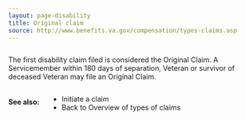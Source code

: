 ```yaml
---
layout: page-disability
title: Original claim
source: http://www.benefits.va.gov/compensation/types-claims.asp
---
```

<div class="main" role="main" markdown="0">
<div class="section one" markdown="0">
<div class="primary" markdown="0">
<div class="row" markdown="0">
<div class="small-12 columns" markdown="1">

The first disability claim filed is considered the Original Claim.  A Servicemember within 180 days of separation, Veteran or survivor of deceased Veteran may file an Original Claim.

</div>
</div>
</div>
</div>

<div class="section secondary" markdown="0">
<div class="row" markdown="0">
<div class="small-12 columns" markdown="1">

#### See also:

- Initiate a claim
- Back to Overview of types of claims


</div>
</div>
</div>


</div>
